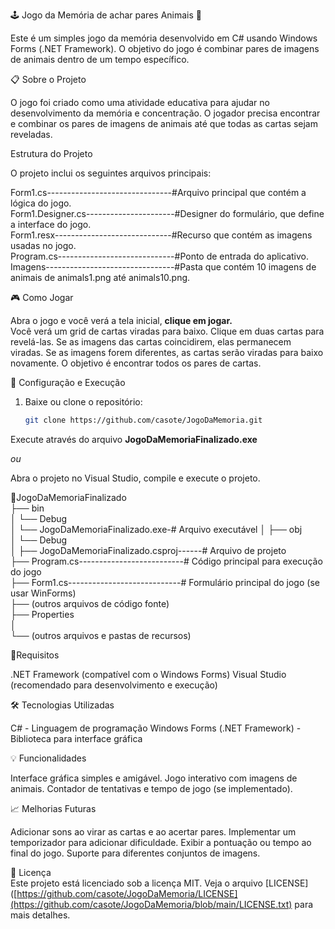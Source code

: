 🕹️ Jogo da Memória de achar pares Animais 🦁 

Este é um simples jogo da memória desenvolvido em C# usando Windows Forms (.NET Framework). O objetivo do jogo é combinar pares de imagens de animais dentro de um tempo específico.

📋 Sobre o Projeto  

O jogo foi criado como uma atividade educativa para ajudar no desenvolvimento da memória e concentração. O jogador precisa encontrar e combinar os pares de imagens de animais até que todas as cartas sejam reveladas.

Estrutura do Projeto  

O projeto inclui os seguintes arquivos principais:

Form1.cs-------------------------------#Arquivo principal que contém a lógica do jogo.  
Form1.Designer.cs----------------------#Designer do formulário, que define a interface do jogo.  
Form1.resx-----------------------------#Recurso que contém as imagens usadas no jogo.  
Program.cs-----------------------------#Ponto de entrada do aplicativo.  
Imagens--------------------------------#Pasta que contém 10 imagens de animais de animals1.png até animals10.png.  

🎮 Como Jogar  

Abra o jogo e  você verá a tela inicial, **clique em jogar.**  
Você verá um grid de cartas viradas para baixo.
Clique em duas cartas para revelá-las.
Se as imagens das cartas coincidirem, elas permanecem viradas.
Se as imagens forem diferentes, as cartas serão viradas para baixo novamente.
O objetivo é encontrar todos os pares de cartas.

🚀 Configuração e Execução  

1. Baixe ou clone o repositório:
   ```bash
   git clone https://github.com/casote/JogoDaMemoria.git

Execute através do arquivo **JogoDaMemoriaFinalizado.exe**  

*ou*  

Abra o projeto no Visual Studio, compile e execute o projeto.  

📂JogoDaMemoriaFinalizado  
   ├── bin  
   │   └── Debug  
   │       └── JogoDaMemoriaFinalizado.exe-# Arquivo executável 
   │
   ├── obj  
   │   └── Debug  
   │
   ├── JogoDaMemoriaFinalizado.csproj------# Arquivo de projeto  
   ├── Program.cs--------------------------# Código principal para execução do jogo  
   ├── Form1.cs----------------------------# Formulário principal do jogo (se usar WinForms)  
   ├── (outros arquivos de código fonte)  
   ├── Properties  
   │     
   └── (outros arquivos e pastas de recursos)  

📝Requisitos  

.NET Framework (compatível com o Windows Forms)
Visual Studio (recomendado para desenvolvimento e execução)


🛠️ Tecnologias Utilizadas  

C# - Linguagem de programação
Windows Forms (.NET Framework) - Biblioteca para interface gráfica

💡 Funcionalidades  

Interface gráfica simples e amigável.
Jogo interativo com imagens de animais.
Contador de tentativas e tempo de jogo (se implementado).

📈 Melhorias Futuras  

Adicionar sons ao virar as cartas e ao acertar pares.
Implementar um temporizador para adicionar dificuldade.
Exibir a pontuação ou tempo ao final do jogo.
Suporte para diferentes conjuntos de imagens.

📄 Licença  
Este projeto está licenciado sob a licença MIT. Veja o arquivo [LICENSE]([https://github.com/casote/JogoDaMemoria/LICENSE](https://github.com/casote/JogoDaMemoria/blob/main/LICENSE.txt) para mais detalhes.
